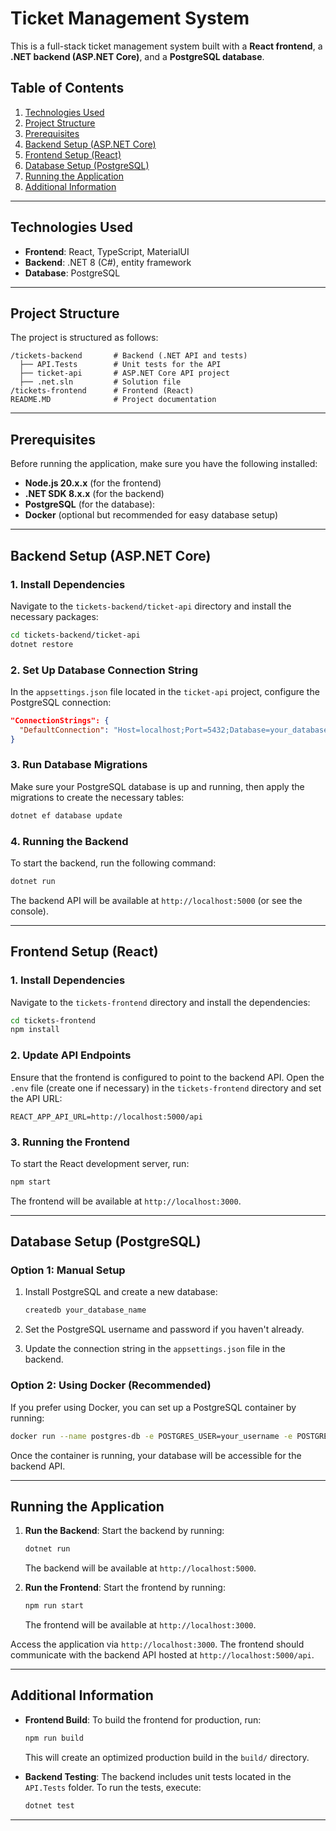 
# Ticket Management System

This is a full-stack ticket management system built with a **React frontend**, a **.NET backend (ASP.NET Core)**, and a **PostgreSQL database**.

## Table of Contents
1. [Technologies Used](#technologies-used)
2. [Project Structure](#project-structure)
3. [Prerequisites](#prerequisites)
4. [Backend Setup (ASP.NET Core)](#backend-setup-aspnet-core)
5. [Frontend Setup (React)](#frontend-setup-react)
6. [Database Setup (PostgreSQL)](#database-setup-postgresql)
7. [Running the Application](#running-the-application)
8. [Additional Information](#additional-information)

---

## Technologies Used

- **Frontend**: React, TypeScript, MaterialUI
- **Backend**: .NET 8 (C#), entity framework
- **Database**: PostgreSQL

---

## Project Structure

The project is structured as follows:

```
/tickets-backend       # Backend (.NET API and tests)
  ├── API.Tests        # Unit tests for the API
  ├── ticket-api       # ASP.NET Core API project
  ├── .net.sln         # Solution file
/tickets-frontend      # Frontend (React)
README.MD              # Project documentation
```

---

## Prerequisites

Before running the application, make sure you have the following installed:

- **Node.js 20.x.x** (for the frontend)
- **.NET SDK 8.x.x** (for the backend)
- **PostgreSQL** (for the database): 
- **Docker** (optional but recommended for easy database setup)

---

## Backend Setup (ASP.NET Core)

### 1. Install Dependencies
Navigate to the `tickets-backend/ticket-api` directory and install the necessary packages:

```bash
cd tickets-backend/ticket-api
dotnet restore
```

### 2. Set Up Database Connection String
In the `appsettings.json` file located in the `ticket-api` project, configure the PostgreSQL connection:

```json
"ConnectionStrings": {
  "DefaultConnection": "Host=localhost;Port=5432;Database=your_database_name;Username=your_username;Password=your_password"
}
```

### 3. Run Database Migrations
Make sure your PostgreSQL database is up and running, then apply the migrations to create the necessary tables:

```bash
dotnet ef database update
```

### 4. Running the Backend
To start the backend, run the following command:

```bash
dotnet run
```

The backend API will be available at `http://localhost:5000` (or see the console).

---

## Frontend Setup (React)

### 1. Install Dependencies
Navigate to the `tickets-frontend` directory and install the dependencies:

```bash
cd tickets-frontend
npm install
```

### 2. Update API Endpoints
Ensure that the frontend is configured to point to the backend API. Open the `.env` file (create one if necessary) in the `tickets-frontend` directory and set the API URL:

```env
REACT_APP_API_URL=http://localhost:5000/api
```

### 3. Running the Frontend
To start the React development server, run:

```bash
npm start
```

The frontend will be available at `http://localhost:3000`.

---

## Database Setup (PostgreSQL)

### Option 1: Manual Setup
1. Install PostgreSQL and create a new database:

   ```bash
   createdb your_database_name
   ```

2. Set the PostgreSQL username and password if you haven't already.

3. Update the connection string in the `appsettings.json` file in the backend.

### Option 2: Using Docker (Recommended)
If you prefer using Docker, you can set up a PostgreSQL container by running:

```bash
docker run --name postgres-db -e POSTGRES_USER=your_username -e POSTGRES_PASSWORD=your_password -e POSTGRES_DB=your_database_name -p 5432:5432 -d postgres
```

Once the container is running, your database will be accessible for the backend API.

---

## Running the Application

1. **Run the Backend**: Start the backend by running:

   ```bash
   dotnet run
   ```

   The backend will be available at `http://localhost:5000`.

2. **Run the Frontend**: Start the frontend by running:

   ```bash
   npm run start
   ```

   The frontend will be available at `http://localhost:3000`.

Access the application via `http://localhost:3000`. The frontend should communicate with the backend API hosted at `http://localhost:5000/api`.

---

## Additional Information

- **Frontend Build**: To build the frontend for production, run:

  ```bash
  npm run build
  ```

  This will create an optimized production build in the `build/` directory.

- **Backend Testing**: The backend includes unit tests located in the `API.Tests` folder. To run the tests, execute:

  ```bash
  dotnet test
  ```

---
